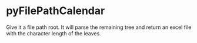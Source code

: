 # pyFilePathCalendar
Give it a file path root.  It will parse the remaining tree and return an excel file with the character length of the leaves.
